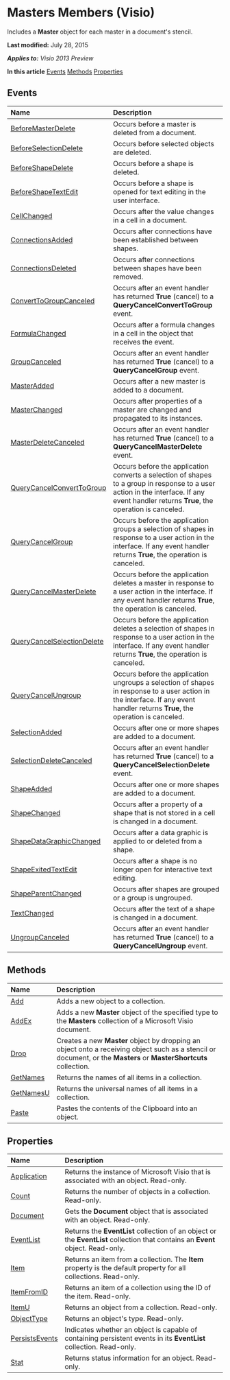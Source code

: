 
# Masters Members (Visio)
 Includes a **Master** object for each master in a document's stencil.

 **Last modified:** July 28, 2015

 _**Applies to:** Visio 2013 Preview_

 **In this article**
 [Events](#sectionSection0)
 [Methods](#sectionSection1)
 [Properties](#sectionSection2)



## Events
<a name="sectionSection0"> </a>



|**Name**|**Description**|
|:-----|:-----|
| [BeforeMasterDelete](6f950fa3-3cb6-d3ef-330d-2b38956d6ff3.md)|Occurs before a master is deleted from a document.|
| [BeforeSelectionDelete](3aed0ebc-3658-f9b9-ae63-dd1f0e3efe54.md)|Occurs before selected objects are deleted.|
| [BeforeShapeDelete](4641bec6-204c-1196-acb0-f9aa1e8de83d.md)|Occurs before a shape is deleted.|
| [BeforeShapeTextEdit](ab9b85e4-1639-541c-0a06-19f1def31569.md)|Occurs before a shape is opened for text editing in the user interface.|
| [CellChanged](0abb97fc-ffd6-02ef-b9b3-bbad421c1daf.md)|Occurs after the value changes in a cell in a document.|
| [ConnectionsAdded](1ebdad8c-5073-7f6c-d811-42d3725776ad.md)|Occurs after connections have been established between shapes.|
| [ConnectionsDeleted](bf2ed2be-276a-04d8-cd98-70929cfd31f6.md)|Occurs after connections between shapes have been removed.|
| [ConvertToGroupCanceled](76f8d86d-dfe9-7749-ae33-96bec632d47a.md)|Occurs after an event handler has returned  **True** (cancel) to a **QueryCancelConvertToGroup** event.|
| [FormulaChanged](da0e566a-a89d-c77d-d966-73d87f5eb131.md)|Occurs after a formula changes in a cell in the object that receives the event.|
| [GroupCanceled](dbdecd35-1996-465d-afd3-a82e6bb14f7b.md)|Occurs after an event handler has returned  **True** (cancel) to a **QueryCancelGroup** event.|
| [MasterAdded](d6374a9e-1c15-73b0-086c-5f511943aeec.md)|Occurs after a new master is added to a document.|
| [MasterChanged](824b7d27-b687-8a35-b97c-f4cf5e269065.md)|Occurs after properties of a master are changed and propagated to its instances.|
| [MasterDeleteCanceled](8af99a47-397c-b4f1-99d8-06bef4f8b7f0.md)|Occurs after an event handler has returned  **True** (cancel) to a **QueryCancelMasterDelete** event.|
| [QueryCancelConvertToGroup](11ce64dc-a7d2-cb63-1c1b-d2d99dad5525.md)|Occurs before the application converts a selection of shapes to a group in response to a user action in the interface. If any event handler returns  **True**, the operation is canceled.|
| [QueryCancelGroup](c4f30992-b598-048c-6b68-30cedcef3353.md)|Occurs before the application groups a selection of shapes in response to a user action in the interface. If any event handler returns  **True**, the operation is canceled.|
| [QueryCancelMasterDelete](69aa351f-2e89-545d-0cf8-f650d532d3a6.md)|Occurs before the application deletes a master in response to a user action in the interface. If any event handler returns  **True**, the operation is canceled.|
| [QueryCancelSelectionDelete](2c9790f4-4eae-0f78-e651-d5f010b019fb.md)|Occurs before the application deletes a selection of shapes in response to a user action in the interface. If any event handler returns  **True**, the operation is canceled.|
| [QueryCancelUngroup](bda14051-5cca-ba25-1b33-14514d6f5fa6.md)|Occurs before the application ungroups a selection of shapes in response to a user action in the interface. If any event handler returns  **True**, the operation is canceled.|
| [SelectionAdded](51a863e6-16ff-f7f1-922f-605631486176.md)|Occurs after one or more shapes are added to a document.|
| [SelectionDeleteCanceled](d152ee14-96e0-7cde-6a9f-2ea16d17799f.md)|Occurs after an event handler has returned  **True** (cancel) to a **QueryCancelSelectionDelete** event.|
| [ShapeAdded](378f6a8f-f434-3c80-b2b2-9bde768a2f09.md)|Occurs after one or more shapes are added to a document.|
| [ShapeChanged](81f3c6b1-0148-aa72-716f-d24484e6710b.md)|Occurs after a property of a shape that is not stored in a cell is changed in a document.|
| [ShapeDataGraphicChanged](8a3c90af-47c1-440c-fb91-d16ebfabd2df.md)|Occurs after a data graphic is applied to or deleted from a shape.|
| [ShapeExitedTextEdit](d4237896-734b-5308-d5db-bceef77f6b57.md)|Occurs after a shape is no longer open for interactive text editing.|
| [ShapeParentChanged](5c838330-1d66-d343-0a50-846c91496325.md)|Occurs after shapes are grouped or a group is ungrouped.|
| [TextChanged](b01fb699-4c8b-2f86-c69d-70aee941c49b.md)|Occurs after the text of a shape is changed in a document.|
| [UngroupCanceled](d443f6e0-0bd9-bd55-15bf-f34e17b22ad5.md)|Occurs after an event handler has returned  **True** (cancel) to a **QueryCancelUngroup** event.|

## Methods
<a name="sectionSection1"> </a>



|**Name**|**Description**|
|:-----|:-----|
| [Add](3951e242-c7e6-7a30-bf2c-0af7c030ace1.md)|Adds a new object to a collection.|
| [AddEx](a27b1a7c-37f4-90c9-91f1-2249611a3cf9.md)|Adds a new  **Master** object of the specified type to the **Masters** collection of a Microsoft Visio document.|
| [Drop](aff32258-755c-cce3-5f46-e611de6c8f5a.md)|Creates a new **Master** object by dropping an object onto a receiving object such as a stencil or document, or the **Masters** or **MasterShortcuts** collection.|
| [GetNames](3cdea9a5-97da-4f59-2a93-7a1d15c29e54.md)|Returns the names of all items in a collection.|
| [GetNamesU](bf797a6a-1018-eda6-41e8-c8533638a034.md)|Returns the universal names of all items in a collection.|
| [Paste](fb355d9b-7b5f-469e-3a75-f1b0fed7300b.md)|Pastes the contents of the Clipboard into an object.|

## Properties
<a name="sectionSection2"> </a>



|**Name**|**Description**|
|:-----|:-----|
| [Application](e7962cea-2747-82d5-50a9-73f571513247.md)|Returns the instance of Microsoft Visio that is associated with an object. Read-only.|
| [Count](baf61642-ccf8-ad9e-b131-8741f3b2c8ba.md)|Returns the number of objects in a collection. Read-only.|
| [Document](51130b43-b795-eb51-41c2-c7bd60f03766.md)|Gets the  **Document** object that is associated with an object. Read-only.|
| [EventList](1703269d-91bb-2a66-538c-20aecd48f879.md)|Returns the  **EventList** collection of an object or the **EventList** collection that contains an **Event** object. Read-only.|
| [Item](20837fbb-56d0-b23c-f7de-8fd3d7a99b15.md)|Returns an item from a collection. The  **Item** property is the default property for all collections. Read-only.|
| [ItemFromID](50cae679-5a81-ae45-6e61-8ec914f525f0.md)|Returns an item of a collection using the ID of the item. Read-only.|
| [ItemU](fa4e26a1-21d1-04bf-4fd8-83049cc0a5df.md)|Returns an object from a collection. Read-only.|
| [ObjectType](c8dc1643-1ff5-8c81-6fd0-be3c8b569443.md)|Returns an object's type. Read-only.|
| [PersistsEvents](87c2ab38-875a-5485-22b5-f936b84201b8.md)|Indicates whether an object is capable of containing persistent events in its  **EventList** collection. Read-only.|
| [Stat](626b520d-ce0b-40b4-1a46-11fa9a59b0b7.md)|Returns status information for an object. Read-only.|
